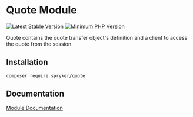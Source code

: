 # Quote Module
[![Latest Stable Version](https://poser.pugx.org/spryker/quote/v/stable.svg)](https://packagist.org/packages/spryker/quote)
[![Minimum PHP Version](https://img.shields.io/badge/php-%3E%3D%207.4-8892BF.svg)](https://php.net/)

Quote contains the quote transfer object's definition and a client to access the quote from the session.

## Installation

```
composer require spryker/quote
```

## Documentation

[Module Documentation](https://academy.spryker.com/developing_with_spryker/module_guide/modules.html)
